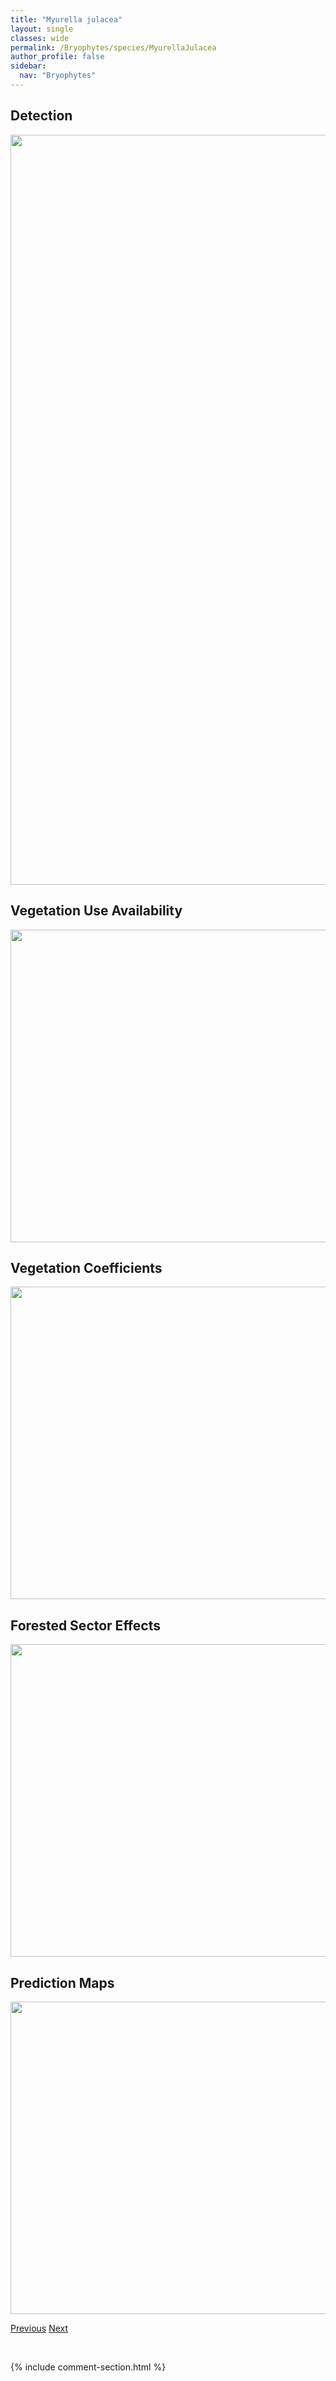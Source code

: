 ```yaml
---
title: "Myurella julacea"
layout: single
classes: wide
permalink: /Bryophytes/species/MyurellaJulacea
author_profile: false
sidebar:
  nav: "Bryophytes"
---
```


<h2>Detection</h2>

<a href="https://drive.google.com/uc?export=view&id=1RovgpAOFFXc53cRrQKsfBBQROFX5RbUO">
<img src="https://drive.google.com/uc?export=view&id=1RovgpAOFFXc53cRrQKsfBBQROFX5RbUO" height = "1200" width = "800">
</a>


<h2>Vegetation Use Availability</h2>

<a href="https://drive.google.com/uc?export=view&id=1osgeBxFfscNkM0nUYxGN4FUhvyN3_OLr">
<img src="https://drive.google.com/uc?export=view&id=1osgeBxFfscNkM0nUYxGN4FUhvyN3_OLr" height = "500" width = "1000">
</a>


<h2>Vegetation Coefficients</h2>

<a href="https://drive.google.com/uc?export=view&id=1enQm3VXtqaXgDOvOSRjm6RGdTwyW39Ga">
<img src="https://drive.google.com/uc?export=view&id=1enQm3VXtqaXgDOvOSRjm6RGdTwyW39Ga" height = "500" width = "1000">
</a>


<h2>Forested Sector Effects</h2>

<a href="https://drive.google.com/uc?export=view&id=1Bt8eN2qRXY3wYSlGa1khrEckYfjkNPJA">
<img src="https://drive.google.com/uc?export=view&id=1Bt8eN2qRXY3wYSlGa1khrEckYfjkNPJA" height = "500" width = "1000">
</a>


<h2>Prediction Maps</h2>

<a href="https://drive.google.com/uc?export=view&id=14cmImZ_6Tg28mca78R_0vg6df3HEmD98">
<img src="https://drive.google.com/uc?export=view&id=14cmImZ_6Tg28mca78R_0vg6df3HEmD98" height = "500" width = "1000">
</a>


<a href="/DevelopmentWebsite/Bryophytes/species/TritomariaExsectiformis" class="pagination--pager" title="Tritomaria exsectiformis">Previous</a> <a href="/DevelopmentWebsite/Bryophytes/species/HypnumPratense" class="pagination--pager" title="Hypnum pratense">Next</a>

<p>&nbsp;</p>

{% include comment-section.html %}
